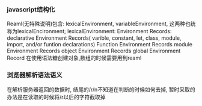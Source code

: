 ### javascript结构化

  Reaml(无特殊说明)包含: lexicalEnvironment, variableEnvironment, 这两种也统称为lexicalEncironment;
    lexicalEnvironment:
      Environment Records:
        declarative Environment Records( varible, constant, let, class, module, import, and/or funtion declarations)
        Function Environment Records
        module Environment Records
        object Environment Records
        global Environment Record
  在使用语法糖创建对象,数组的时候需要用到reaml

### 浏览器解析语法语义
  在解析服务器返回的数据时, 结尾的/r/n不知道在判断的时候如何去掉, 暂时采取的办法是在读取的时候将/r以后的字符截取掉